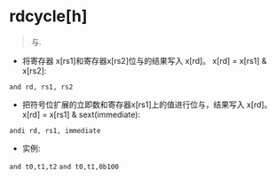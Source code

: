 # rdcycle[h]

> 与.

- 将寄存器 x[rs1]和寄存器x[rs2]位与的结果写入 x[rd]。 x[rd] = x[rs1] & x[rs2]:

`and rd, rs1, rs2`

- 把符号位扩展的立即数和寄存器x[rs1]上的值进行位与，结果写入 x[rd]。x[rd] = x[rs1] & sext(immediate):

`andi rd, rs1, immediate`

- 实例:

`and t0,t1,t2`
`and t0,t1,0b100`

